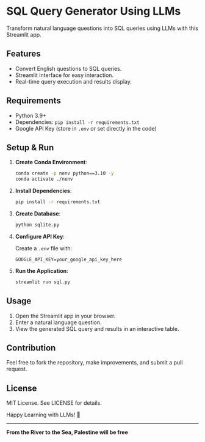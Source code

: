 # SQL Query Generator Using LLMs

Transform natural language questions into SQL queries using LLMs with this Streamlit app.

## Features

- Convert English questions to SQL queries.
- Streamlit interface for easy interaction.
- Real-time query execution and results display.

## Requirements

- Python 3.9+
- Dependencies: `pip install -r requirements.txt`
- Google API Key (store in `.env` or set directly in the code)

## Setup & Run

  1. **Create Conda Environment**:
     ```bash
     conda create -p nenv python==3.10 -y
     conda activate ./nenv
  2. **Install Dependencies**:
     ```bash
     pip install -r requirements.txt
  3. **Create Database**:
     ```bash
     python sqlite.py
  4. **Configure API Key**:

     Create a `.env` file with:
      ```env
      GOOGLE_API_KEY=your_google_api_key_here  
  5. **Run the Application**:
      ```bash
      streamlit run sql.py
      
## Usage

1. Open the Streamlit app in your browser.
2. Enter a natural language question.
3. View the generated SQL query and results in an interactive table.

## Contribution

Feel free to fork the repository, make improvements, and submit a pull request.

## License

MIT License. See LICENSE for details.

Happy Learning with LLMs! 🎉

---

**From the River to the Sea, Palestine will be free**


                  
